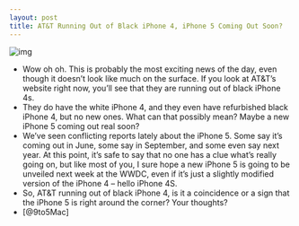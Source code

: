 ```yaml
---
layout: post
title: AT&T Running Out of Black iPhone 4, iPhone 5 Coming Out Soon?
---
```

![img](http://media.idownloadblog.com/wp-content/uploads/2011/04/Front-back-and-side-views-of-iPhone-4-in-black-e1302922428833.jpeg)
* Wow oh oh. This is probably the most exciting news of the day, even though it doesn’t look like much on the surface. If you look at AT&T’s website right now, you’ll see that they are running out of black iPhone 4s.
* They do have the white iPhone 4, and they even have refurbished black iPhone 4, but no new ones. What can that possibly mean? Maybe a new iPhone 5 coming out real soon?
* We’ve seen conflicting reports lately about the iPhone 5. Some say it’s coming out in June, some say in September, and some even say next year. At this point, it’s safe to say that no one has a clue what’s really going on, but like most of you, I sure hope a new iPhone 5 is going to be unveiled next week at the WWDC, even if it’s just a slightly modified version of the iPhone 4 – hello iPhone 4S.
* So, AT&T running out of black iPhone 4, is it a coincidence or a sign that the iPhone 5 is right around the corner? Your thoughts?
* [@9to5Mac]

